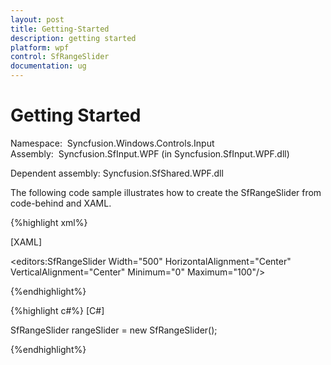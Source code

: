 ```yaml
---
layout: post
title: Getting-Started
description: getting started 
platform: wpf
control: SfRangeSlider 
documentation: ug
---
```


# Getting Started 

 Namespace:  Syncfusion.Windows.Controls.Input
 Assembly:  Syncfusion.SfInput.WPF (in Syncfusion.SfInput.WPF.dll) 

Dependent assembly: Syncfusion.SfShared.WPF.dll

The following code sample illustrates how to create the SfRangeSlider from code-behind and XAML.

{%highlight xml%}

[XAML]

<Window xmlns:editors="clr-namespace:Syncfusion.Windows.Controls.Input;assembly=Syncfusion.SfInput.Wpf"> 

<Grid Background="{StaticResource ApplicationPageBackgroundThemeBrush}">     

<editors:SfRangeSlider Width="500" HorizontalAlignment="Center" VerticalAlignment="Center" Minimum="0" Maximum="100"/>

</Grid>

</Window> 

{%endhighlight%}


{%highlight c#%}
[C#]

SfRangeSlider rangeSlider = new SfRangeSlider();


{%endhighlight%}

